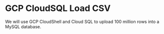 # GCP CloudSQL Load CSV

We will use GCP CloudShell and Cloud SQL to upload 100 million rows into a MySQL database. 

